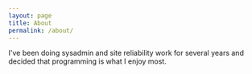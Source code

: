 ```yaml
---
layout: page
title: About
permalink: /about/
---
```


I've been doing sysadmin and site reliability work for several years and decided that programming is what I enjoy most.
